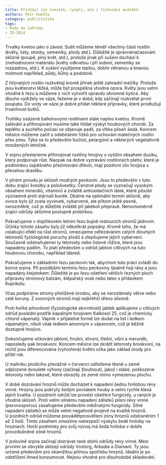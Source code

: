 ```yaml
---
title: Přichází čas švestek, rynglí, ale i řízkování muškátů
authors: Petr Kumšta
category: publicistika
tags:
- Rady do zahrady
- 29-2014 
---
```


Trvalky kvetou jako o závod. Sušit můžeme téměř všechny části rostlin (květy, listy, stonky, semeníky, plody atd.). Důležité je správnénačasování sklizně (poupě, plný květ, atd.), protože jinak při sušení dochází k znehodnocení materiálu (květy odkvetou i při sušení, semeníky se rozpadnou, atd.). K sušení využijeme teplou, dobře větranou a tmavou místnost například, půdy, kůlny a podobně.

Z hlíznatých rostlin rozkvétají kromě jiřinek ještě zahradní mečíky. Protože jsou květenství těžká, může být prospěšná vhodná opora. Květy jsou velmi vhodné k řezu a můžeme z nich vytvořit opravdu ohromné kytice. Aby dlouho vydržely ve váze, řežeme je v době, kdy začínají rozkvétat první poupata. Do vody ve váze je dobré přidat některé přípravky, které prodlužují trvanlivost květů.

Truhlíky osázené balkónovými rostlinami stále naplno kvetou. Kromě zalévání a přihnojování musíme také hlídat výskyt houbových chorob. Za teplého a suchého počasí se objevuje padlí, za vlhka plíseň šedá. Koncem měsíce můžeme začít s odebíráním řízků pro uchování matečných rostlin přes zimu. Týká se to především fuchsií, pelargónií a některých vegetativně množených letniček.

V srpnu přestaneme přihnojovat rostliny hnojivy s vyšším obsahem dusíku, který podporuje růst. Naopak na dobré vyzrávání rostlinných pletiv, které je podmínkou úspěšného přezimování dřevin, mají pozitivní vliv hnojiva s převahou draslíku.

V plném proudu je sklizeň modrých peckovin. Jsou to především v tuto dobu zrající švestky a pološvestky. Čerstvé plody se vyznačují vysokým obsahem minerálů, vitaminů a zvláště antioxidačních látek, které působí významně proti stárnutí buněk. Dbáme na optimální termín sklizně, aby ovoce bylo již zcela vyvinuté, vybarvené, ale přitom ještě pevné, nerozměklé, což je důležité zvláště při jakékoli přepravě. Nerovnoměrně zrající odrůdy sklízíme postupně probírkou.

Pokračujeme v doplňkovém letním řezu bujně rostoucích stromů jádrovin. Účinky tohoto zásahu byly již několikrát popsány. Kromě toho, že má oslabující efekt na růst stromů, omezujeme odřezáváním celých dlouhých letorostů fyziologické poruchy plodů a zlepšujeme jejich vybarvení. Současně odstraňujemei ty letorosty nebo listové růžice, které jsou napadeny padlím. To platí především u odrůd jabloní citlivých na tuto houbovou chorobu, například Idared.

Pokračujeme v základním řezu peckovin tak, abychom tuto práci zvládli do konce srpna. Při pozdějším termínu řezu peckoviny špatně hojí rány a jsou napadány klejotokem. Důležité je po řezu ošetření větších řezných ploch přípravky stromový balzám, štěpařský vosk nebo latex s přídavkem Kuprikolu.

Včas podpíráme stromy přetížené úrodou, aby se nerozlámaly větve nebo celé koruny. Z ovocných stromů mají nejkřehčí dřevo slivoně.

Proti hořké pihovitosti (fyziologické skvrnitosti) jablek aplikujeme u citlivých odrůd poslední postřik kapalným hnojivem Kalkosol 25, což je chemicky chlorid vápenatý. Vápník v přijatelné formě lze dodat na list i ledkem vápenatým, nikoli však ledkem amonným s vápencem, což je běžně dostupné hnojivo.

Dokončujeme očkování jabloní, hrušní, slivoní, třešní, višní a meruněk, naposledy pak broskvoní. Koncem měsíce lze zkrátit letorosty broskvoní, na nichž jsou diferencována (vytvořená) květní očka jako základ úrody pro příští rok.

U maliníku plodícího převážně v červenci odřežeme těsně u země odplozené dvouleté výhony (začínají žloutnout), jakož i slabé, poškozené letorosty nebo takové, které obrazily ze země mimo vymezenou plochu.

V době dozrávání hroznů může docházet k napadení šedou hnilobou révy vinné. Hrozny jsou pokryty šedým povlakem houby a velmi rychle klesá jejich kvalita. U pozdních odrůd lze provést ošetření fungicidy, u raných je vhodná sklizeň. Proti velmi silnému napadení zálistků plísní révy vinné (peronosporou) zasahujeme především měďnatými fungicidy. Silné napadení zálistků se může velmi negativně projevit na kvalitě hroznů. U pozdních odrůd můžeme provádětprosvětlení zóny hroznů odstraněním 1 až 3 listů. Tímto zásahem omezíme nebezpečí výskytu šedé hniloby na hroznech. Horší podmínky pro svůj rozvoj má šedá hniloba v dobře provzdušněné zóně hroznů.

V polovině srpna začínají dozrávat rané stolní odrůdy révy vinné. Mezi prvními se obvykle sklízejí odrůdy Vostorg, Arkadia a Diamant. Ty jsou určené především pro okamžitou přímou spotřebu hroznů. Ideální je po odstřižení ihned konzumovat. Nejsou vhodné pro dlouhodobé skladování.